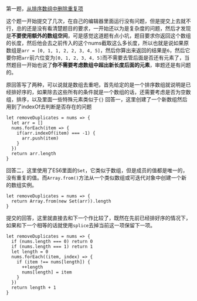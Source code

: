 第一题，[从排序数组中删除重复项](https://leetcode-cn.com/explore/interview/card/top-interview-questions-easy/1/array/21/)

这个题一开始提交了几次，在自己的编辑器里面运行没有问题，但是提交上去就不行，总的还是没有看清楚题目的要求，一开始还以为是复杂度的问题，然后才发现是**不要使用额外的数组空间**，可是感觉这道题有点小坑，题目要求你返回这个数组的长度，然后他会去之前传入的这个nums截取这么多长度，所以也就是说如果原数组是`arr = [0, 1, 1, 2, 2, 3, 4, 5]`，然后你算出来返回的结果是`6`，然后它要你把`arr`前六位变为`[0, 1, 2, 3, 4, 5]`而不需要去管后面是否还有元素了，当然题目一开始也说了**你不需要考虑数组中超出新长度后面的元素**，审题还是有问题的。

原回答写了两种，可以说就是数组去重吧，首先给定的是一个排序数组就说明是已经排好序的，如果除去这些所有的条件就是一个数组的话，还需要考虑是否为空数组，排序，以及里面一些特殊元素类似于`{}`
回答一，这里创建了一个新数组然后用到了indexOf去判断是否存在的问题
```
let removeDuplicates = nums => {
  let arr = []
  nums.forEach(item => {
    if(arr.indexOf(item) === -1) {
      arr.push(item)
    }
  })
  return arr.length
}
```
回答二，这里使用了ES6里面的`Set`，它类似于数组，但是成员的值都是唯一的，没有重复的值。而`Array.from()`方法从一个类似数组或可迭代对象中创建一个新的数组实例。
```
let removeDuplicates = nums => {
  return Array.from(new Set(arr)).length
}
```

提交的回答，这里就直接去和下一个作比较了，既然在先前已经排好序的情况下，如果和下一个相等的话就使用`splice`去掉当前这一项保留下一项。
```
let removeDuplicates = nums => {
  if (nums.length === 0) return 0
  if (nums.length === 1) return 1
  let length = 0
  nums.forEach((item, index) => {
    if (item !== nums[length]) {
      ++length
      nums[length] = item
    }
  })
  return length + 1
}
```
